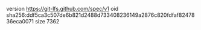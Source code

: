 version https://git-lfs.github.com/spec/v1
oid sha256:ddf5ca3c507de6b821d2488d733408236149a2876c820fdfaf8247836eca0071
size 7362
